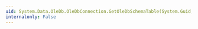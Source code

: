 ```yaml
---
uid: System.Data.OleDb.OleDbConnection.GetOleDbSchemaTable(System.Guid,System.Object[])
internalonly: False
---
```

